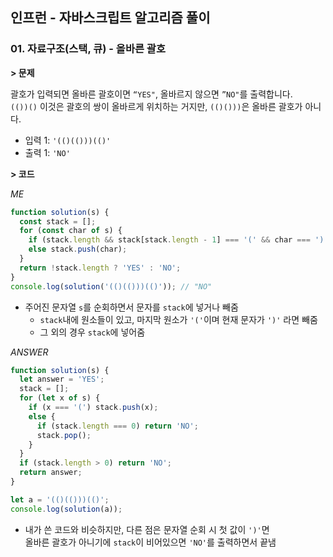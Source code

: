 ## 인프런 - 자바스크립트 알고리즘 풀이

### **01.** 자료구조(스택, 큐) - 올바른 괄호

**> 문제**

괄호가 입력되면 올바른 괄호이면 `“YES"`, 올바르지 않으면 `”NO"`를 출력합니다.  
`(())()` 이것은 괄호의 쌍이 올바르게 위치하는 거지만, `(()()))`은 올바른 괄호가 아니다.

- 입력 1: `'(()(()))(()'`
- 출력 1: `'NO'`

**> 코드**

_ME_

```js
function solution(s) {
  const stack = [];
  for (const char of s) {
    if (stack.length && stack[stack.length - 1] === '(' && char === ')') stack.pop();
    else stack.push(char);
  }
  return !stack.length ? 'YES' : 'NO';
}
console.log(solution('(()(()))(()')); // "NO"
```

- 주어진 문자열 `s`를 순회하면서 문자를 `stack`에 넣거나 빼줌
  - `stack`내에 원소들이 있고, 마지막 원소가 `'('`이며 현재 문자가 `')'` 라면 빼줌
  - 그 외의 경우 `stack`에 넣어줌

_ANSWER_

```js
function solution(s) {
  let answer = 'YES';
  stack = [];
  for (let x of s) {
    if (x === '(') stack.push(x);
    else {
      if (stack.length === 0) return 'NO';
      stack.pop();
    }
  }
  if (stack.length > 0) return 'NO';
  return answer;
}

let a = '(()(()))(()';
console.log(solution(a));
```
- 내가 쓴 코드와 비슷하지만, 다른 점은 문자열 순회 시 첫 값이 `')'`면  
  올바른 괄호가 아니기에 `stack`이 비어있으면 `'NO'`를 출력하면서 끝냄
